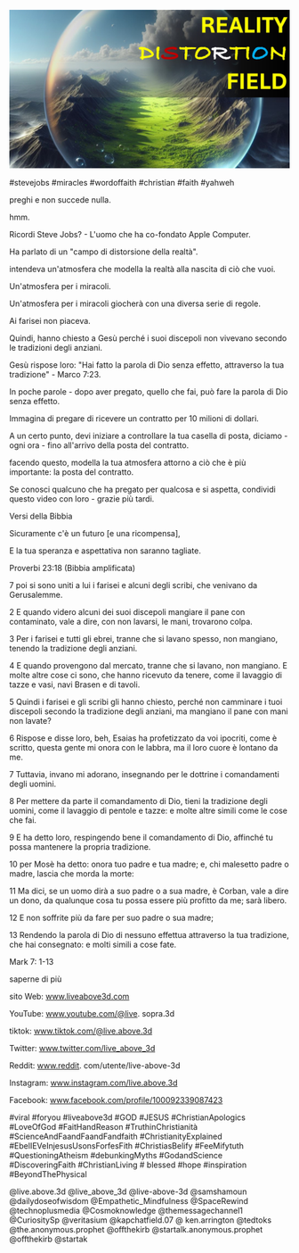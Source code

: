![Video cover image](../cover.jpg "cover photo")

#stevejobs #miracles #wordoffaith #christian #faith #yahweh

preghi e non succede nulla.

hmm.

Ricordi Steve Jobs? - L'uomo che ha co-fondato Apple Computer.

Ha parlato di un "campo di distorsione della realtà".

intendeva un'atmosfera che modella la realtà alla nascita di ciò che vuoi.

Un'atmosfera per i miracoli.

Un'atmosfera per i miracoli giocherà con una diversa serie di regole.

Ai farisei non piaceva.

Quindi, hanno chiesto a Gesù perché i suoi discepoli non vivevano secondo le tradizioni degli anziani.

Gesù rispose loro: "Hai fatto la parola di Dio senza effetto, attraverso la tua tradizione" - Marco 7:23.

In poche parole - dopo aver pregato, quello che fai, può fare la parola di Dio senza effetto.

Immagina di pregare di ricevere un contratto per 10 milioni di dollari.

A un certo punto, devi iniziare a controllare la tua casella di posta, diciamo - ogni ora - fino all'arrivo della posta del contratto.

facendo questo, modella la tua atmosfera attorno a ciò che è più importante: la posta del contratto.

Se conosci qualcuno che ha pregato per qualcosa e si aspetta, condividi questo video con loro - grazie più tardi.

Versi della Bibbia

Sicuramente c'è un futuro [e una ricompensa],

E la tua speranza e aspettativa non saranno tagliate.

Proverbi 23:18 (Bibbia amplificata)

7 poi si sono uniti a lui i farisei e alcuni degli scribi, che venivano da Gerusalemme.

2 E quando videro alcuni dei suoi discepoli mangiare il pane con contaminato, vale a dire, con non lavarsi, le mani, trovarono colpa.

3 Per i farisei e tutti gli ebrei, tranne che si lavano spesso, non mangiano, tenendo la tradizione degli anziani.

4 E quando provengono dal mercato, tranne che si lavano, non mangiano. E molte altre cose ci sono, che hanno ricevuto da tenere, come il lavaggio di tazze e vasi, navi Brasen e di tavoli.

5 Quindi i farisei e gli scribi gli hanno chiesto, perché non camminare i tuoi discepoli secondo la tradizione degli anziani, ma mangiano il pane con mani non lavate?

6 Rispose e disse loro, beh, Esaias ha profetizzato da voi ipocriti, come è scritto, questa gente mi onora con le labbra, ma il loro cuore è lontano da me.

7 Tuttavia, invano mi adorano, insegnando per le dottrine i comandamenti degli uomini.

8 Per mettere da parte il comandamento di Dio, tieni la tradizione degli uomini, come il lavaggio di pentole e tazze: e molte altre simili come le cose che fai.

9 E ha detto loro, respingendo bene il comandamento di Dio, affinché tu possa mantenere la propria tradizione.

10 per Mosè ha detto: onora tuo padre e tua madre; e, chi malesetto padre o madre, lascia che morda la morte:

11 Ma dici, se un uomo dirà a suo padre o a sua madre, è Corban, vale a dire un dono, da qualunque cosa tu possa essere più profitto da me; sarà libero.

12 E non soffrite più da fare per suo padre o sua madre;

13 Rendendo la parola di Dio di nessuno effettua attraverso la tua tradizione, che hai consegnato: e molti simili a cose fate.

Mark 7: 1-13

saperne di più

sito Web: www.liveabove3d.com

YouTube: www.youtube.com/@live. sopra.3d

tiktok: www.tiktok.com/@live.above.3d

Twitter: www.twitter.com/live_above_3d

Reddit: www.reddit. com/utente/live-above-3d

Instagram: www.instagram.com/live.above.3d

Facebook: www.facebook.com/profile/100092339087423

 #viral #foryou #liveabove3d #GOD #JESUS ​​#ChristianApologics #LoveOfGod #FaitHandReason #TruthinChristianità #ScienceAndFaandFaandFandfaith #ChristianityExplained #EbelIEVeInjesusUsonsForfesFith #ChristiasBelify #FeeMifytuth #QuestioningAtheism #debunkingMyths #GodandScience #DiscoveringFaith #ChristianLiving # blessed #hope #inspiration #BeyondThePhysical

@live.above.3d @live_above_3d @live-above-3d @samshamoun @dailydoseofwisdom @Empathetic_Mindfulness @SpaceRewind @technoplusmedia @Cosmoknowledge @themessagechannel1 @CuriositySp @veritasium @kapchatfield.07 @ ken.arrington @tedtoks @the.anonymous.prophet @offthekirb @startalk.anonymous.prophet @offthekirb @startak